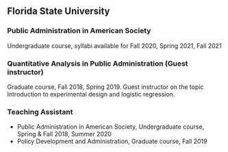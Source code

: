 ## Florida State University

### Public Administration in American Society
Undergraduate course, syllabi available for Fall 2020, Spring 2021, Fall 2021

### Quantitative Analysis in Public Administration (Guest instructor)
Graduate course, Fall 2018, Spring 2019. Guest instructor on the topic Introduction to experimental design and logistic regression. 

### Teaching Assistant
- Public Administration in American Society, Undergraduate course, Spring & Fall 2018, Summer 2020
- Policy Development and Administration, Graduate course, Fall 2019
